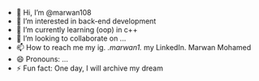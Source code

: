 - 👋 Hi, I’m @marwan108
- 👀 I’m interested in back-end development 
- 🌱 I’m currently learning (oop) in c++
- 💞️ I’m looking to collaborate on ...
- 📫 How to reach me my ig.  _.marwan1._  my LinkedIn. Marwan Mohamed
- 😄 Pronouns: ...
- ⚡ Fun fact: One day, I will archive my dream 

<!---
marwan108/marwan108 is a ✨ special ✨ repository because its `README.md` (this file) appears on your GitHub profile.
You can click the Preview link to take a look at your changes.
--->

